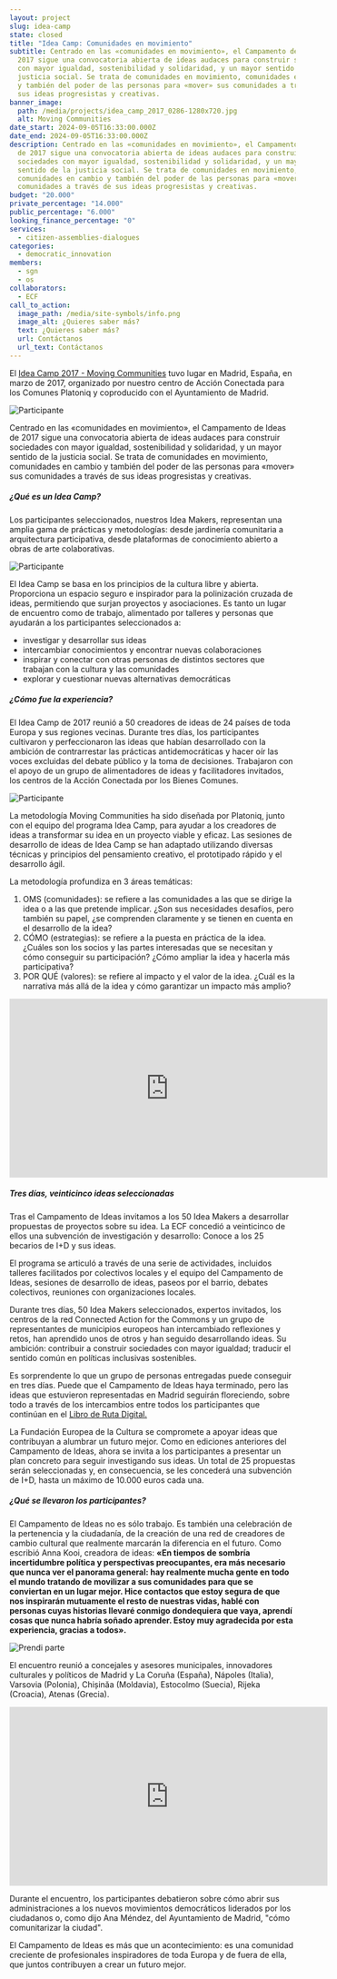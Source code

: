 ```yaml
---
layout: project
slug: idea-camp
state: closed
title: "Idea Camp: Comunidades en movimiento"
subtitle: Centrado en las «comunidades en movimiento», el Campamento de Ideas de
  2017 sigue una convocatoria abierta de ideas audaces para construir sociedades
  con mayor igualdad, sostenibilidad y solidaridad, y un mayor sentido de la
  justicia social. Se trata de comunidades en movimiento, comunidades en cambio
  y también del poder de las personas para «mover» sus comunidades a través de
  sus ideas progresistas y creativas.
banner_image:
  path: /media/projects/idea_camp_2017_0286-1280x720.jpg
  alt: Moving Communities
date_start: 2024-09-05T16:33:00.000Z
date_end: 2024-09-05T16:33:00.000Z
description: Centrado en las «comunidades en movimiento», el Campamento de Ideas
  de 2017 sigue una convocatoria abierta de ideas audaces para construir
  sociedades con mayor igualdad, sostenibilidad y solidaridad, y un mayor
  sentido de la justicia social. Se trata de comunidades en movimiento,
  comunidades en cambio y también del poder de las personas para «mover» sus
  comunidades a través de sus ideas progresistas y creativas.
budget: "20.000"
private_percentage: "14.000"
public_percentage: "6.000"
looking_finance_percentage: "0"
services:
  - citizen-assemblies-dialogues
categories:
  - democratic_innovation
members:
  - sgn
  - os
collaborators:
  - ECF
call_to_action:
  image_path: /media/site-symbols/info.png
  image_alt: ¿Quieres saber más?
  text: ¿Quieres saber más?
  url: Contáctanos
  url_text: Contáctanos
---
```

El [Idea Camp 2017 - Moving Communities](https://culturalfoundation.eu/stories/idea-camp-2017-a-common-effort-in-bringing-upon-a-brighter-future/) tuvo lugar en Madrid, España, en marzo de 2017, organizado por nuestro centro de Acción Conectada para los Comunes Platoniq y coproducido con el Ayuntamiento de Madrid.

![Participante](/media/download-36.jpeg "Participante")

Centrado en las «comunidades en movimiento», el Campamento de Ideas de 2017 sigue una convocatoria abierta de ideas audaces para construir sociedades con mayor igualdad, sostenibilidad y solidaridad, y un mayor sentido de la justicia social. Se trata de comunidades en movimiento, comunidades en cambio y también del poder de las personas para «mover» sus comunidades a través de sus ideas progresistas y creativas.

##### ¿Qué es un Idea Camp?

Los participantes seleccionados, nuestros Idea Makers, representan una amplia gama de prácticas y metodologías: desde jardinería comunitaria a arquitectura participativa, desde plataformas de conocimiento abierto a obras de arte colaborativas.

![Participante](/media/photo_2024-07-31_15-48-32.jpg "Participante")

El Idea Camp se basa en los principios de la cultura libre y abierta. Proporciona un espacio seguro e inspirador para la polinización cruzada de ideas, permitiendo que surjan proyectos y asociaciones. Es tanto un lugar de encuentro como de trabajo, alimentado por talleres y personas que ayudarán a los participantes seleccionados a:

* investigar y desarrollar sus ideas
* intercambiar conocimientos y encontrar nuevas colaboraciones
* inspirar y conectar con otras personas de distintos sectores que trabajan con la cultura y las comunidades
* explorar y cuestionar nuevas alternativas democráticas

##### ¿Cómo fue la experiencia?

El Idea Camp de 2017 reunió a 50 creadores de ideas de 24 países de toda Europa y sus regiones vecinas. Durante tres días, los participantes cultivaron y perfeccionaron las ideas que habían desarrollado con la ambición de contrarrestar las prácticas antidemocráticas y hacer oír las voces excluidas del debate público y la toma de decisiones. Trabajaron con el apoyo de un grupo de alimentadores de ideas y facilitadores invitados, los centros de la Acción Conectada por los Bienes Comunes.

![Participante](/media/captura-de-pantalla-2024-09-05-a-las-17.17.37.png "Participante")

La metodología Moving Communities ha sido diseñada por Platoniq, junto con el equipo del programa Idea Camp, para ayudar a los creadores de ideas a transformar su idea en un proyecto viable y eficaz. Las sesiones de desarrollo de ideas de Idea Camp se han adaptado utilizando diversas técnicas y principios del pensamiento creativo, el prototipado rápido y el desarrollo ágil.

La metodología profundiza en 3 áreas temáticas:

1. OMS (comunidades): se refiere a las comunidades a las que se dirige la idea o a las que pretende implicar. ¿Son sus necesidades desafíos, pero también su papel, ¿se comprenden claramente y se tienen en cuenta en el desarrollo de la idea?  
2. CÓMO (estrategias): se refiere a la puesta en práctica de la idea. ¿Cuáles son los socios y las partes interesadas que se necesitan y cómo conseguir su participación? ¿Cómo ampliar la idea y hacerla más participativa? 
3. POR QUÉ (valores): se refiere al impacto y el valor de la idea. ¿Cuál es la narrativa más allá de la idea y cómo garantizar un impacto más amplio?

<iframe width="560" height="315" src="https://www.youtube.com/embed/7CX-Rc9qpW0?si=b-6VG8M2h3NMsdHn" title="YouTube video player" frameborder="0" allow="accelerometer; autoplay; clipboard-write; encrypted-media; gyroscope; picture-in-picture; web-share" referrerpolicy="strict-origin-when-cross-origin" allowfullscreen></iframe>

##### Tres días, veinticinco ideas seleccionadas

Tras el Campamento de Ideas invitamos a los 50 Idea Makers a desarrollar propuestas de proyectos sobre su idea. La ECF concedió a veinticinco de ellos una subvención de investigación y desarrollo: Conoce a los 25 becarios de I+D y sus ideas.

El programa se articuló a través de una serie de actividades, incluidos talleres facilitados por colectivos locales y el equipo del Campamento de Ideas, sesiones de desarrollo de ideas, paseos por el barrio, debates colectivos, reuniones con organizaciones locales.

Durante tres días, 50 Idea Makers seleccionados, expertos invitados, los centros de la red Connected Action for the Commons y un grupo de representantes de municipios europeos han intercambiado reflexiones y retos, han aprendido unos de otros y han seguido desarrollando ideas. Su ambición: contribuir a construir sociedades con mayor igualdad; traducir el sentido común en políticas inclusivas sostenibles.

Es sorprendente lo que un grupo de personas entregadas puede conseguir en tres días. Puede que el Campamento de Ideas haya terminado, pero las ideas que estuvieron representadas en Madrid seguirán floreciendo, sobre todo a través de los intercambios entre todos los participantes que continúan en el [Libro de Ruta Digital.](https://roadbook.ideacamp2017.eu)

La Fundación Europea de la Cultura se compromete a apoyar ideas que contribuyan a alumbrar un futuro mejor. Como en ediciones anteriores del Campamento de Ideas, ahora se invita a los participantes a presentar un plan concreto para seguir investigando sus ideas. Un total de 25 propuestas serán seleccionadas y, en consecuencia, se les concederá una subvención de I+D, hasta un máximo de 10.000 euros cada una.

##### ¿Qué se llevaron los participantes?

El Campamento de Ideas no es sólo trabajo. Es también una celebración de la pertenencia y la ciudadanía, de la creación de una red de creadores de cambio cultural que realmente marcarán la diferencia en el futuro. Como escribió Anna Kooi, creadora de ideas: **«En tiempos de sombría incertidumbre política y perspectivas preocupantes, era más necesario que nunca ver el panorama general: hay realmente mucha gente en todo el mundo tratando de movilizar a sus comunidades para que se conviertan en un lugar mejor. Hice contactos que estoy segura de que nos inspirarán mutuamente el resto de nuestras vidas, hablé con personas cuyas historias llevaré conmigo dondequiera que vaya, aprendí cosas que nunca habría soñado aprender. Estoy muy agradecida por esta experiencia, gracias a todos».**

![Prendi parte](/media/photo_2024-07-31_15-48-32.jpg "Prendi parte")

El encuentro reunió a concejales y asesores municipales, innovadores culturales y políticos de Madrid y La Coruña (España), Nápoles (Italia), Varsovia (Polonia), Chișinăa (Moldavia), Estocolmo (Suecia), Rijeka (Croacia), Atenas (Grecia).

<iframe width="560" height="315" src="https://www.youtube.com/embed/CxK_LVE2ntw?si=oD5rPUBUOg3rL6lK" title="YouTube video player" frameborder="0" allow="accelerometer; autoplay; clipboard-write; encrypted-media; gyroscope; picture-in-picture; web-share" referrerpolicy="strict-origin-when-cross-origin" allowfullscreen></iframe>

Durante el encuentro, los participantes debatieron sobre cómo abrir sus administraciones a los nuevos movimientos democráticos liderados por los ciudadanos o, como dijo Ana Méndez, del Ayuntamiento de Madrid, "cómo comunitarizar la ciudad".

El Campamento de Ideas es más que un acontecimiento: es una comunidad creciente de profesionales inspiradores de toda Europa y de fuera de ella, que juntos contribuyen a crear un futuro mejor.

